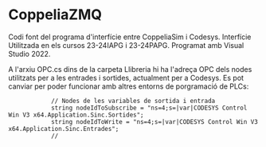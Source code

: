 # CoppeliaZMQ

Codi font del programa d'interfície entre CoppeliaSim i Codesys. Interfície Utilitzada en els cursos 23-24IAPG i 23-24PAPG. Programat amb Visual Studio 2022. 

A l'arxiu OPC.cs dins de la carpeta Llibreria hi ha l'adreça OPC dels nodes utilitzats per a les entrades i sortides, actualment per a Codesys. Es pot canviar per poder funcionar amb altres entorns de porgramació de PLCs:
```
            // Nodes de les variables de sortida i entrada
            string nodeIdToSubscribe = "ns=4;s=|var|CODESYS Control Win V3 x64.Application.Sinc.Sortides";
            string nodeIdToWrite = "ns=4;s=|var|CODESYS Control Win V3 x64.Application.Sinc.Entrades";
            //
```
